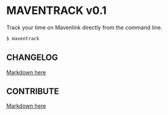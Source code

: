# MAVENTRACK v0.1

Track your time on Mavenlink directly from the command line.

```bash
$ maventrack
```

## CHANGELOG

[Markdown here](CHANGELOG.md)

## CONTRIBUTE

[Markdown here](CONTRIBUTE.md)